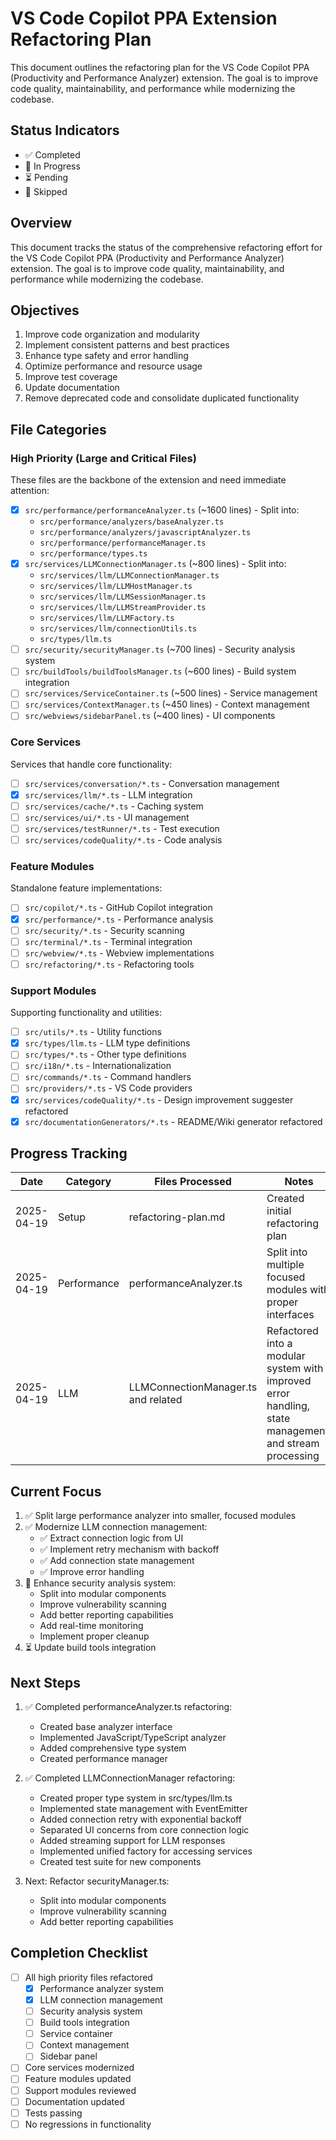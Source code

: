 # VS Code Copilot PPA Extension Refactoring Plan

This document outlines the refactoring plan for the VS Code Copilot PPA (Productivity and Performance Analyzer) extension. The goal is to improve code quality, maintainability, and performance while modernizing the codebase.

## Status Indicators
- ✅ Completed
- 🔄 In Progress
- ⏳ Pending
- 🚫 Skipped

## Overview

This document tracks the status of the comprehensive refactoring effort for the VS Code Copilot PPA (Productivity and Performance Analyzer) extension. The goal is to improve code quality, maintainability, and performance while modernizing the codebase.

## Objectives

1. Improve code organization and modularity
2. Implement consistent patterns and best practices
3. Enhance type safety and error handling
4. Optimize performance and resource usage
5. Improve test coverage
6. Update documentation
7. Remove deprecated code and consolidate duplicated functionality

## File Categories

### High Priority (Large and Critical Files)
These files are the backbone of the extension and need immediate attention:

- [x] `src/performance/performanceAnalyzer.ts` (~1600 lines) - Split into:
  - `src/performance/analyzers/baseAnalyzer.ts`
  - `src/performance/analyzers/javascriptAnalyzer.ts`
  - `src/performance/performanceManager.ts`
  - `src/performance/types.ts`
- [x] `src/services/LLMConnectionManager.ts` (~800 lines) - Split into:
  - `src/services/llm/LLMConnectionManager.ts`
  - `src/services/llm/LLMHostManager.ts`
  - `src/services/llm/LLMSessionManager.ts`
  - `src/services/llm/LLMStreamProvider.ts`
  - `src/services/llm/LLMFactory.ts`
  - `src/services/llm/connectionUtils.ts`
  - `src/types/llm.ts`
- [ ] `src/security/securityManager.ts` (~700 lines) - Security analysis system
- [ ] `src/buildTools/buildToolsManager.ts` (~600 lines) - Build system integration
- [ ] `src/services/ServiceContainer.ts` (~500 lines) - Service management
- [ ] `src/services/ContextManager.ts` (~450 lines) - Context management
- [ ] `src/webviews/sidebarPanel.ts` (~400 lines) - UI components

### Core Services
Services that handle core functionality:

- [ ] `src/services/conversation/*.ts` - Conversation management
- [x] `src/services/llm/*.ts` - LLM integration 
- [ ] `src/services/cache/*.ts` - Caching system
- [ ] `src/services/ui/*.ts` - UI management
- [ ] `src/services/testRunner/*.ts` - Test execution
- [ ] `src/services/codeQuality/*.ts` - Code analysis

### Feature Modules
Standalone feature implementations:

- [ ] `src/copilot/*.ts` - GitHub Copilot integration
- [x] `src/performance/*.ts` - Performance analysis
- [ ] `src/security/*.ts` - Security scanning
- [ ] `src/terminal/*.ts` - Terminal integration
- [ ] `src/webview/*.ts` - Webview implementations
- [ ] `src/refactoring/*.ts` - Refactoring tools

### Support Modules
Supporting functionality and utilities:

- [ ] `src/utils/*.ts` - Utility functions
- [x] `src/types/llm.ts` - LLM type definitions
- [ ] `src/types/*.ts` - Other type definitions
- [ ] `src/i18n/*.ts` - Internationalization
- [ ] `src/commands/*.ts` - Command handlers
- [ ] `src/providers/*.ts` - VS Code providers
- [x] `src/services/codeQuality/*.ts` - Design improvement suggester refactored
- [x] `src/documentationGenerators/*.ts` - README/Wiki generator refactored

## Progress Tracking

| Date | Category | Files Processed | Notes |
|------|----------|-----------------|-------|
| 2025-04-19 | Setup | refactoring-plan.md | Created initial refactoring plan |
| 2025-04-19 | Performance | performanceAnalyzer.ts | Split into multiple focused modules with proper interfaces |
| 2025-04-19 | LLM | LLMConnectionManager.ts and related | Refactored into a modular system with improved error handling, state management, and stream processing |

## Current Focus

1. ✅ Split large performance analyzer into smaller, focused modules
2. ✅ Modernize LLM connection management:
   - ✅ Extract connection logic from UI
   - ✅ Implement retry mechanism with backoff
   - ✅ Add connection state management
   - ✅ Improve error handling
3. 🔄 Enhance security analysis system:
   - Split into modular components
   - Improve vulnerability scanning
   - Add better reporting capabilities
   - Add real-time monitoring
   - Implement proper cleanup
4. ⏳ Update build tools integration

## Next Steps

1. ✅ Completed performanceAnalyzer.ts refactoring:
   - Created base analyzer interface
   - Implemented JavaScript/TypeScript analyzer
   - Added comprehensive type system
   - Created performance manager

2. ✅ Completed LLMConnectionManager refactoring:
   - Created proper type system in src/types/llm.ts
   - Implemented state management with EventEmitter
   - Added connection retry with exponential backoff
   - Separated UI concerns from core connection logic
   - Added streaming support for LLM responses
   - Implemented unified factory for accessing services
   - Created test suite for new components

3. Next: Refactor securityManager.ts:
   - Split into modular components
   - Improve vulnerability scanning
   - Add better reporting capabilities

## Completion Checklist

- [ ] All high priority files refactored
  - [x] Performance analyzer system
  - [x] LLM connection management
  - [ ] Security analysis system
  - [ ] Build tools integration
  - [ ] Service container
  - [ ] Context management
  - [ ] Sidebar panel
- [ ] Core services modernized
- [ ] Feature modules updated
- [ ] Support modules reviewed
- [ ] Documentation updated
- [ ] Tests passing
- [ ] No regressions in functionality